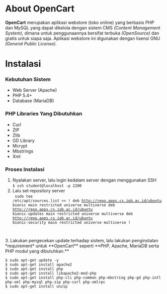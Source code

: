# About OpenCart
**OpenCart** merupakan aplikasi webstore (toko online) yang berbasis PHP dan MySQL yang dapat dikelola dengan sistem CMS *(Content Management System)*, dimana untuk penggunaannya bersifat terbuka *(OpenSource)* dan gratis untuk siapa saja. Aplikasi webstore ini digunakan dengan lisensi GNU *(General Public License).*

# Instalasi
### Kebutuhan Sistem
* Web Server (Apache)
* PHP 5.4+
* Database (MariaDB)

### PHP Libraries Yang Dibutuhkan
* Curl
* ZIP
* Zlib
* GD Library
* Mcrypt
* Mbstrings
* Xml

### Proses Instalasi
1. Nyalakan server, lalu login kedalam server dengan menggunakan SSH <br>
<code>$ ssh student@localhost -p 2200</code>
2. Lalu set repository server <br>
<code> sudo tee /etc/apt/sources.list << !
deb http://repo.apps.cs.ipb.ac.id/ubuntu bionic main restricted universe multiverse
deb http://repo.apps.cs.ipb.ac.id/ubuntu bionic-updates main restricted universe multiverse
deb http://repo.apps.cs.ipb.ac.id/ubuntu bionic-security main restricted universe multiverse
!
</code>
3. Lakukan pengecekan update terhadap sistem, lalu lakukan penginstalan *requirement* untuk **OpenCart** seperti **PHP, Apache, MariaDB serta PHP modul yang dibutuhkan.** <br>
<code>
$ sudo apt-get update -y
$ sudo apt-get install apache2
$ sudo apt-get install php
$ sudo apt-get install libapache2-mod-php
$ sudo apt-get install php-cli php-common php-mbstring php-gd php-intl php-xml php-mysql php-zip php-curl php-xmlrpc
$ sudo apt-get install unzip
</code>

<code> </code>
<code> </code>
